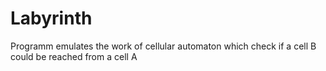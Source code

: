 # Labyrinth
Programm emulates the work of сellular automaton which check if a cell B could be reached from a cell A

